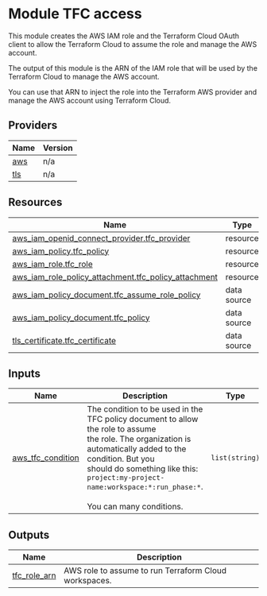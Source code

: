 # Module TFC access

This module creates the AWS IAM role and the Terraform Cloud OAuth client to allow the Terraform Cloud to assume the role and manage the AWS account.

The output of this module is the ARN of the IAM role that will be used by the Terraform Cloud to manage the AWS account.

You can use that ARN to inject the role into the Terraform AWS provider and manage the AWS account using Terraform Cloud.

<!-- BEGIN_TF_DOCS -->


## Providers

| Name | Version |
|------|---------|
| <a name="provider_aws"></a> [aws](#provider\_aws) | n/a |
| <a name="provider_tls"></a> [tls](#provider\_tls) | n/a |

## Resources

| Name | Type |
|------|------|
| [aws_iam_openid_connect_provider.tfc_provider](https://registry.terraform.io/providers/hashicorp/aws/latest/docs/resources/iam_openid_connect_provider) | resource |
| [aws_iam_policy.tfc_policy](https://registry.terraform.io/providers/hashicorp/aws/latest/docs/resources/iam_policy) | resource |
| [aws_iam_role.tfc_role](https://registry.terraform.io/providers/hashicorp/aws/latest/docs/resources/iam_role) | resource |
| [aws_iam_role_policy_attachment.tfc_policy_attachment](https://registry.terraform.io/providers/hashicorp/aws/latest/docs/resources/iam_role_policy_attachment) | resource |
| [aws_iam_policy_document.tfc_assume_role_policy](https://registry.terraform.io/providers/hashicorp/aws/latest/docs/data-sources/iam_policy_document) | data source |
| [aws_iam_policy_document.tfc_policy](https://registry.terraform.io/providers/hashicorp/aws/latest/docs/data-sources/iam_policy_document) | data source |
| [tls_certificate.tfc_certificate](https://registry.terraform.io/providers/hashicorp/tls/latest/docs/data-sources/certificate) | data source |

## Inputs

| Name | Description | Type | Default | Required |
|------|-------------|------|---------|:--------:|
| <a name="input_aws_tfc_condition"></a> [aws\_tfc\_condition](#input\_aws\_tfc\_condition) | The condition to be used in the TFC policy document to allow the role to assume<br>the role. The organization is automatically added to the condition. But you<br>should do something like this: `project:my-project-name:workspace:*:run_phase:*`.<br><br>You can many conditions. | `list(string)` | n/a | yes |

## Outputs

| Name | Description |
|------|-------------|
| <a name="output_tfc_role_arn"></a> [tfc\_role\_arn](#output\_tfc\_role\_arn) | AWS role to assume to run Terraform Cloud workspaces. |
<!-- END_TF_DOCS -->